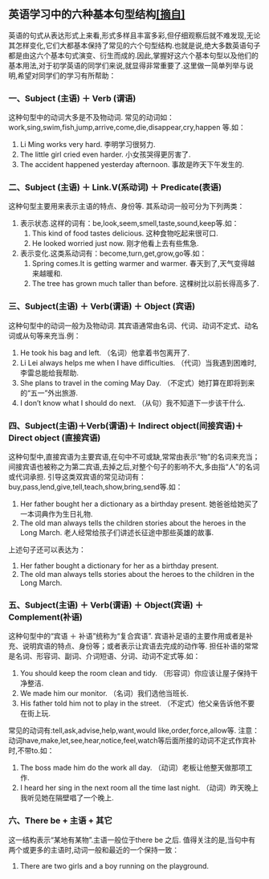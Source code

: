 ---
---

## 英语学习中的六种基本句型结构[[摘自]](https://www.zybang.com/question/de779bf0d22d32d534a8623cd8d337da.html)

英语的句式从表达形式上来看,形式多样且丰富多彩,但仔细观察后就不难发现,无论其怎样变化,它们大都基本保持了常见的六个句型结构.也就是说,绝大多数英语句子都是由这六个基本句式演变、衍生而成的.因此,掌握好这六个基本句型以及他们的基本用法,对于初学英语的同学们来说,就显得非常重要了.这里做一简单列举与说明,希望对同学们的学习有所帮助：

### 一、Subject (主语) ＋ Verb (谓语)

这种句型中的动词大多是不及物动词.
常见的动词如：work,sing,swim,fish,jump,arrive,come,die,disappear,cry,happen 等.如：
1. Li Ming works very hard.
李明学习很努力.
1. The little girl cried even harder.
小女孩哭得更厉害了.
1. The accident happened yesterday afternoon.
事故是昨天下午发生的.

### 二、Subject (主语) ＋ Link.V(系动词) ＋ Predicate(表语)

这种句型主要用来表示主语的特点、身份等.
其系动词一般可分为下列两类：
1. 表示状态.这样的词有：be,look,seem,smell,taste,sound,keep等.如：
    1. This kind of food tastes delicious.
    这种食物吃起来很可口.
    1. He looked worried just now.
    刚才他看上去有些焦急.
1. 表示变化.这类系动词有：become,turn,get,grow,go等.如：
    1. Spring comes.It is getting warmer and warmer.
    春天到了,天气变得越来越暖和.
    1. The tree has grown much taller than before.
    这棵树比以前长得高多了.

### 三、Subject(主语) ＋ Verb(谓语) ＋ Object (宾语)

这种句型中的动词一般为及物动词.
其宾语通常由名词、代词、动词不定式、动名词或从句等来充当.例：
1. He took his bag and left.
（名词）他拿着书包离开了.
1. Li Lei always helps me when I have difficulties.
（代词）当我遇到困难时,李雷总能给我帮助.
1. She plans to travel in the coming May Day.
（不定式）她打算在即将到来的“五一”外出旅游.
1. I don’t know what I should do next.
（从句）我不知道下一步该干什么.

### 四、Subject(主语)＋Verb(谓语)＋ Indirect object(间接宾语)＋Direct object (直接宾语)

这种句型中,直接宾语为主要宾语,在句中不可或缺,常常由表示“物”的名词来充当；
间接宾语也被称之为第二宾语,去掉之后,对整个句子的影响不大,多由指“人”的名词或代词承担.
引导这类双宾语的常见动词有：buy,pass,lend,give,tell,teach,show,bring,send等.如：
1. Her father bought her a dictionary as a birthday present.
她爸爸给她买了一本词典作为生日礼物.
1. The old man always tells the children stories about the heroes in the Long March.
老人经常给孩子们讲述长征途中那些英雄的故事.

上述句子还可以表达为：
1. Her father bought a dictionary for her as a birthday present.
1. The old man always tells stories about the heroes to the children in the Long March.

### 五、Subject(主语) ＋ Verb(谓语) ＋ Object(宾语) ＋ Complement(补语)

这种句型中的“宾语 ＋ 补语”统称为“复合宾语”.
宾语补足语的主要作用或者是补充、说明宾语的特点、身份等；或者表示让宾语去完成的动作等.
担任补语的常常是名词、形容词、副词、介词短语、分词、动词不定式等.如：
1. You should keep the room clean and tidy.
（形容词）你应该让屋子保持干净整洁.
1. We made him our monitor.
（名词）我们选他当班长.
1. His father told him not to play in the street.
（不定式）他父亲告诉他不要在街上玩.

常见的动词有:tell,ask,advise,help,want,would like,order,force,allow等.
注意：动词have,make,let,see,hear,notice,feel,watch等后面所接的动词不定式作宾补时,不带to.如：
1. The boss made him do the work all day.
（动词）老板让他整天做那项工作.
1. I heard her sing in the next room all the time last night.
（动词）昨天晚上我听见她在隔壁唱了一个晚上.

### 六、There be + 主语 + 其它

这一结构表示“某地有某物”.主语一般位于there be 之后.
值得关注的是,当句中有两个或更多的主语时,动词一般和最近的一个保持一致：
1. There are two girls and a boy running on the playground.
